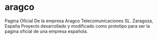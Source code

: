 # aragco
Pagina Oficial De la empresa Aragco Telecomunicaciones SL. Zaragoza, España
Proyecto desarrollado y modificado como prototipo para ser la pagina oficial
de una empresa española.
